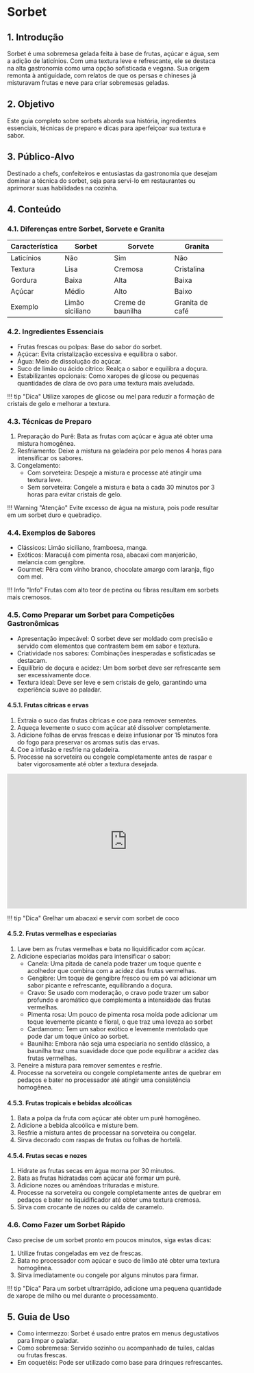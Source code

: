 # Sorbet

## 1. Introdução

Sorbet é uma sobremesa gelada feita à base de frutas, açúcar e água, sem a adição de laticínios. Com uma textura leve e refrescante, ele se destaca na alta gastronomia como uma opção sofisticada e vegana. Sua origem remonta à antiguidade, com relatos de que os persas e chineses já misturavam frutas e neve para criar sobremesas geladas.

## 2. Objetivo

Este guia completo sobre sorbets aborda sua história, ingredientes essenciais, técnicas de preparo e dicas para aperfeiçoar sua textura e sabor.

## 3. Público-Alvo

Destinado a chefs, confeiteiros e entusiastas da gastronomia que desejam dominar a técnica do sorbet, seja para servi-lo em restaurantes ou aprimorar suas habilidades na cozinha.

## 4. Conteúdo

### 4.1. Diferenças entre Sorbet, Sorvete e Granita

| Característica   | Sorbet | Sorvete | Granita    |
|------------------|--------|---------|------------|
| Laticínios      | Não    | Sim     | Não        |
| Textura         | Lisa   | Cremosa | Cristalina |
| Gordura        | Baixa  | Alta    | Baixa      |
| Açúcar        | Médio  | Alto    | Baixo      |
| Exemplo        | Limão siciliano | Creme de baunilha | Granita de café |

### 4.2. Ingredientes Essenciais

- Frutas frescas ou polpas: Base do sabor do sorbet.
- Açúcar: Evita cristalização excessiva e equilibra o sabor.
- Água: Meio de dissolução do açúcar.
- Suco de limão ou ácido cítrico: Realça o sabor e equilibra a doçura.
- Estabilizantes opcionais: Como xaropes de glicose ou pequenas quantidades de clara de ovo para uma textura mais aveludada.

!!! tip "Dica"
    Utilize xaropes de glicose ou mel para reduzir a formação de cristais de gelo e melhorar a textura.

### 4.3. Técnicas de Preparo

1. Preparação do Purê: Bata as frutas com açúcar e água até obter uma mistura homogênea.
2. Resfriamento: Deixe a mistura na geladeira por pelo menos 4 horas para intensificar os sabores.
3. Congelamento:
    - Com sorveteira: Despeje a mistura e processe até atingir uma textura leve.
    - Sem sorveteira: Congele a mistura e bata a cada 30 minutos por 3 horas para evitar cristais de gelo.

!!! Warning "Atenção"
    Evite excesso de água na mistura, pois pode resultar em um sorbet duro e quebradiço.

### 4.4. Exemplos de Sabores

- Clássicos: Limão siciliano, framboesa, manga.
- Exóticos: Maracujá com pimenta rosa, abacaxi com manjericão, melancia com gengibre.
- Gourmet: Pêra com vinho branco, chocolate amargo com laranja, figo com mel.

!!! Info "Info"
    Frutas com alto teor de pectina ou fibras resultam em sorbets mais cremosos.

### 4.5. Como Preparar um Sorbet para Competições Gastronômicas

- Apresentação impecável: O sorbet deve ser moldado com precisão e servido com elementos que contrastem bem em sabor e textura.
- Criatividade nos sabores: Combinações inesperadas e sofisticadas se destacam.
- Equilíbrio de doçura e acidez: Um bom sorbet deve ser refrescante sem ser excessivamente doce.
- Textura ideal: Deve ser leve e sem cristais de gelo, garantindo uma experiência suave ao paladar.

#### 4.5.1. Frutas cítricas e ervas

1. Extraia o suco das frutas cítricas e coe para remover sementes.
2. Aqueça levemente o suco com açúcar até dissolver completamente.
3. Adicione folhas de ervas frescas e deixe infusionar por 15 minutos fora do fogo para preservar os aromas sutis das ervas.
4. Coe a infusão e resfrie na geladeira.
5. Processe na sorveteira ou congele completamente antes de raspar e bater vigorosamente até obter a textura desejada.

<iframe width="560" height="315" src="https://www.youtube.com/embed/SdWC2NFnSf0" frameborder="0" allowfullscreen></iframe>

!!! tip "Dica" 
    Grelhar um abacaxi e servir com sorbet de coco

#### 4.5.2. Frutas vermelhas e especiarias

1. Lave bem as frutas vermelhas e bata no liquidificador com açúcar.
2. Adicione especiarias moídas para intensificar o sabor:
    - Canela: Uma pitada de canela pode trazer um toque quente e acolhedor que combina com a acidez das frutas vermelhas.
    - Gengibre: Um toque de gengibre fresco ou em pó vai adicionar um sabor picante e refrescante, equilibrando a doçura.
    - Cravo: Se usado com moderação, o cravo pode trazer um sabor profundo e aromático que complementa a intensidade das frutas vermelhas.
    - Pimenta rosa: Um pouco de pimenta rosa moída pode adicionar um toque levemente picante e floral, o que traz uma leveza ao sorbet
    - Cardamomo: Tem um sabor exótico e levemente mentolado que pode dar um toque único ao sorbet.
    - Baunilha: Embora não seja uma especiaria no sentido clássico, a baunilha traz uma suavidade doce que pode equilibrar a acidez das frutas vermelhas.
3. Peneire a mistura para remover sementes e resfrie.
4. Processe na sorveteira ou congele completamente antes de quebrar em pedaços e bater no processador até atingir uma consistência homogênea.

#### 4.5.3. Frutas tropicais e bebidas alcoólicas

1. Bata a polpa da fruta com açúcar até obter um purê homogêneo.
2. Adicione a bebida alcoólica e misture bem.
3. Resfrie a mistura antes de processar na sorveteira ou congelar.
4. Sirva decorado com raspas de frutas ou folhas de hortelã.

#### 4.5.4.  Frutas secas e nozes

1. Hidrate as frutas secas em água morna por 30 minutos.
2. Bata as frutas hidratadas com açúcar até formar um purê.
3. Adicione nozes ou amêndoas trituradas e misture.
4. Processe na sorveteira ou congele completamente antes de quebrar em pedaços e bater no liquidificador até obter uma textura cremosa.
5. Sirva com crocante de nozes ou calda de caramelo.

### 4.6. Como Fazer um Sorbet Rápido

Caso precise de um sorbet pronto em poucos minutos, siga estas dicas:

1. Utilize frutas congeladas em vez de frescas.
2. Bata no processador com açúcar e suco de limão até obter uma textura homogênea.
3. Sirva imediatamente ou congele por alguns minutos para firmar.

!!! tip "Dica"
    Para um sorbet ultrarrápido, adicione uma pequena quantidade de xarope de milho ou mel durante o processamento.

## 5. Guia de Uso

- Como intermezzo: Sorbet é usado entre pratos em menus degustativos para limpar o paladar.
- Como sobremesa: Servido sozinho ou acompanhado de tuiles, caldas ou frutas frescas.
- Em coquetéis: Pode ser utilizado como base para drinques refrescantes.

